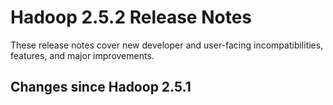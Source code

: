 # Hadoop  2.5.2 Release Notes

These release notes cover new developer and user-facing incompatibilities, features, and major improvements.

## Changes since Hadoop 2.5.1



